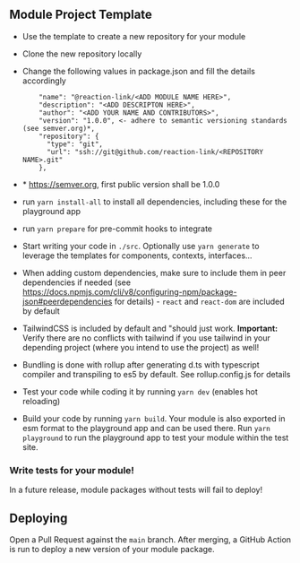 ## Module Project Template

- Use the template to create a new repository for your module
- Clone the new repository locally
- Change the following values in package.json and fill the details accordingly


          "name": "@reaction-link/<ADD MODULE NAME HERE>",
          "description": "<ADD DESCRIPTON HERE>",
          "author": "<ADD YOUR NAME AND CONTRIBUTORS>",
          "version": "1.0.0", <- adhere to semantic versioning standards (see semver.org)*,
          "repository": {
            "type": "git",
            "url": "ssh://git@github.com/reaction-link/<REPOSITORY NAME>.git"
          },


- \* https://semver.org, first public version shall be 1.0.0
- run `yarn install-all` to install all dependencies, including these for the playground app
- run `yarn prepare` for pre-commit hooks to integrate
- Start writing your code in `./src`. Optionally use `yarn generate` to leverage the templates for components, contexts, interfaces...
- When adding custom dependencies, make sure to include them in peer dependencies if needed (see https://docs.npmjs.com/cli/v8/configuring-npm/package-json#peerdependencies for details) - `react` and `react-dom` are included by default
- TailwindCSS is included by default and "should just work. **Important:** Verify there are no conflicts with tailwind if you use tailwind in your depending project (where you intend to use the project) as well!
- Bundling is done with rollup after generating d.ts with typescript compiler and transpiling to es5 by default. See rollup.config.js for details
- Test your code while coding it by running `yarn dev` (enables hot reloading)
- Build your code by running `yarn build`. Your module is also exported in esm format to the playground app and can be used there. Run `yarn playground` to run the playground app to test your module within the test site.

### Write tests for your module!
In a future release, module packages without tests will fail to deploy!

## Deploying
Open a Pull Request against the `main` branch. After merging, a GitHub Action is run to deploy a new version of your module package.
